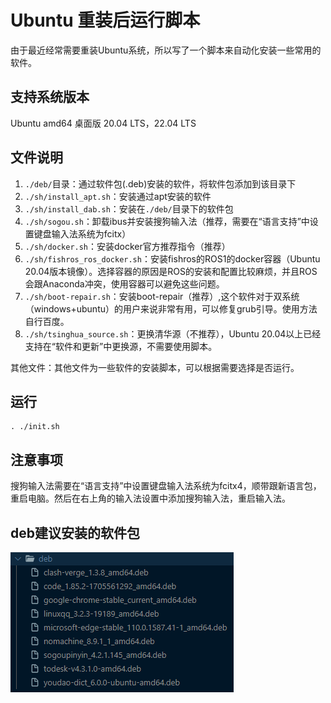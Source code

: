 # Ubuntu 重装后运行脚本

由于最近经常需要重装Ubuntu系统，所以写了一个脚本来自动化安装一些常用的软件。

## 支持系统版本

Ubuntu amd64 桌面版
20.04 LTS，22.04 LTS

## 文件说明
1. `./deb/`目录：通过软件包(.deb)安装的软件，将软件包添加到该目录下
2. `./sh/install_apt.sh`：安装通过apt安装的软件
3. `./sh/install_dab.sh`：安装在`./deb/`目录下的软件包
4. `./sh/sogou.sh`：卸载ibus并安装搜狗输入法（推荐，需要在“语言支持”中设置键盘输入法系统为fcitx）
5. `./sh/docker.sh`：安装docker官方推荐指令（推荐）
6. `./sh/fishros_ros_docker.sh`：安装fishros的ROS1的docker容器（Ubuntu 20.04版本镜像）。选择容器的原因是ROS的安装和配置比较麻烦，并且ROS会跟Anaconda冲突，使用容器可以避免这些问题。
7. `./sh/boot-repair.sh`：安装boot-repair（推荐）,这个软件对于双系统（windows+ubuntu）的用户来说非常有用，可以修复grub引导。使用方法自行百度。
8. `./sh/tsinghua_source.sh`：更换清华源（不推荐），Ubuntu 20.04以上已经支持在“软件和更新”中更换源，不需要使用脚本。

其他文件：其他文件为一些软件的安装脚本，可以根据需要选择是否运行。

## 运行

```shell
. ./init.sh
```

## 注意事项

搜狗输入法需要在“语言支持”中设置键盘输入法系统为fcitx4，顺带跟新语言包，重启电脑。然后在右上角的输入法设置中添加搜狗输入法，重启输入法。

## deb建议安装的软件包
![deb建议](pics/deb建议.png)
